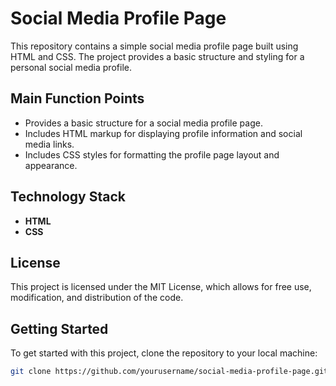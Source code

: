 # Social Media Profile Page

This repository contains a simple social media profile page built using HTML and CSS. The project provides a basic structure and styling for a personal social media profile.

## Main Function Points

- Provides a basic structure for a social media profile page.
- Includes HTML markup for displaying profile information and social media links.
- Includes CSS styles for formatting the profile page layout and appearance.

## Technology Stack

- **HTML**
- **CSS**

## License

This project is licensed under the MIT License, which allows for free use, modification, and distribution of the code.

## Getting Started

To get started with this project, clone the repository to your local machine:

```bash
git clone https://github.com/yourusername/social-media-profile-page.git
